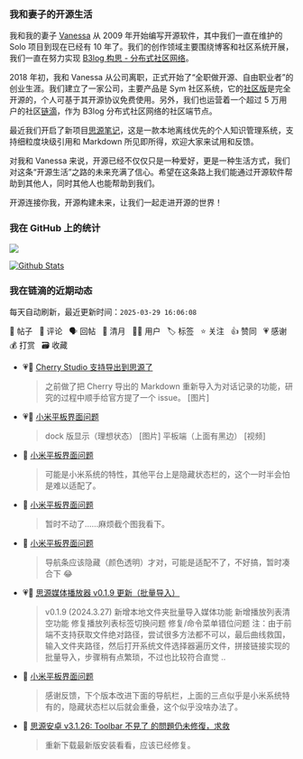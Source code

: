 ### 我和妻子的开源生活

我和我的妻子 [Vanessa](https://github.com/Vanessa219) 从 2009 年开始编写开源软件，其中我们一直在维护的 Solo 项目到现在已经有 10 年了。我们的创作领域主要围绕博客和社区系统开展，我们一直在努力实现 [B3log 构思 - 分布式社区网络](https://ld246.com/article/1546941897596)。

2018 年初，我和 Vanessa 从公司离职，正式开始了“全职做开源、自由职业者”的创业生涯。我们建立了一家公司，主要产品是 Sym 社区系统，它的[社区版](https://github.com/88250/symphony)是完全开源的，个人可基于其开源协议免费使用。另外，我们也运营着一个超过 5 万用户的社区[链滴](https://ld246.com)，作为 B3log 分布式社区网络的社区端节点。

最近我们开启了新项目[思源笔记](https://github.com/siyuan-note/siyuan)，这是一款本地离线优先的个人知识管理系统，支持细粒度块级引用和 Markdown 所见即所得，欢迎大家来试用和反馈。

对我和 Vanessa 来说，开源已经不仅仅只是一种爱好，更是一种生活方式，我们对这条“开源生活”之路的未来充满了信心。希望在这条路上我们能通过开源软件帮助到其他人，同时其他人也能帮助到我们。

开源连接你我，开源构建未来，让我们一起走进开源的世界！

### 我在 GitHub 上的统计

<a title="Hits" target="_blank" href="https://github.com/88250/88250"><img src="https://hits.b3log.org/88250/88250.svg"></a>

[![Github Stats](https://github-readme-stats.vercel.app/api?username=88250&theme=tokyonight&show_icons=true)](https://github.com/88250)

<!--events start -->

### 我在链滴的近期动态

每天自动刷新，最近更新时间：`2025-03-29 16:06:08`

📝 帖子 &nbsp; 💬 评论 &nbsp; 🗣 回帖 &nbsp; 🌙 清月 &nbsp; 👨‍💻 用户 &nbsp; 🏷️ 标签 &nbsp; ⭐️ 关注 &nbsp; 👍 赞同 &nbsp; 💗 感谢 &nbsp; 💰 打赏 &nbsp; 🗃 收藏

* 💗💬 [Cherry Studio 支持导出到思源了](https://ld246.com/article/1743176341193/comment/1743178924625#comments)

  > 之前做了把 Cherry 导出的 Markdown 重新导入为对话记录的功能，研究的过程中顺手给官方提了一个 issue。 [图片]
* 💗💬 [小米平板界面问题](https://ld246.com/article/1743071139289/comment/1743171483147#comments)

  > dock 版显示（理想状态） [图片] 平板端（上面有黑边） [视频]
* 💬 [小米平板界面问题](https://ld246.com/article/1743071139289/comment/1743171930067#comments)

  > 可能是小米系统的特性，其他平台上是隐藏状态栏的，这个一时半会怕是难以适配了。
* 💬 [小米平板界面问题](https://ld246.com/article/1743071139289/comment/1743170246072#comments)

  > 暂时不动了……麻烦截个图我看下。
* 💬 [小米平板界面问题](https://ld246.com/article/1743071139289/comment/1743155759548#comments)

  > 导航条应该隐藏（颜色透明）才对，可能是适配不了，不好搞，暂时凑合下 😂
* 💗📝 [思源媒体播放器 v0.1.9 更新（批量导入）](https://ld246.com/article/1743082707255)

  > v0.1.9 (2024.3.27) 新增本地文件夹批量导入媒体功能 新增播放列表清空功能 修复播放列表标签切换问题 修复/命令菜单错位问题 注：由于前端不支持获取文件绝对路径，尝试很多方法都不可以，最后曲线救国，输入文件夹路径，然后打开系统文件选择器遍历文件，拼接链接实现的批量导入，步骤稍有点繁琐，不过也比较符合直觉 ..
* 💬 [小米平板界面问题](https://ld246.com/article/1743071139289/comment/1743081003651#comments)

  > 感谢反馈，下个版本改进下面的导航栏，上面的三点似乎是小米系统特有的，隐藏状态栏以后就会重叠，这个似乎没啥办法了。
* 💬 [思源安卓 v3.1.26: Toolbar 不見了 的問題仍未修復，求救](https://ld246.com/article/1742984866380/comment/1742986155281#comments)

  > 重新下载最新版安装看看，应该已经修复。


<!--events end -->
